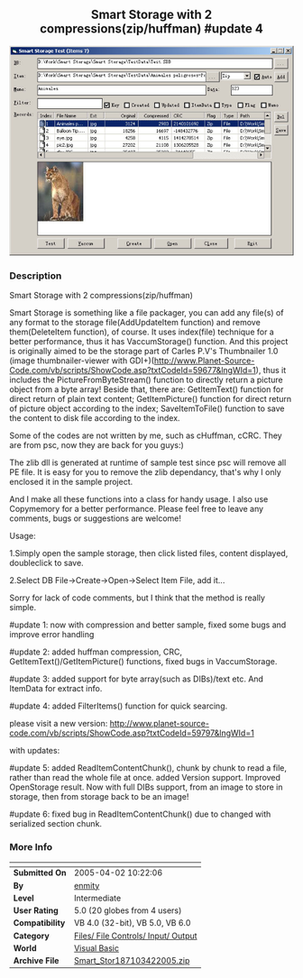 ﻿<div align="center">

## Smart Storage with 2 compressions\(zip/huffman\) \#update 4

<img src="PIC2005331433315515.jpg">
</div>

### Description

Smart Storage with 2 compressions(zip/huffman)

Smart Storage is something like a file packager, you can add any file(s) of any format to the storage file(AddUpdateItem function) and remove them(DeleteItem function), of course. It uses index(file) technique for a better performance, thus it has VaccumStorage() function. And this project is originally aimed to be the storage part of Carles P.V's Thumbnailer 1.0 (image thumbnailer-viewer with GDI+)(http://www.Planet-Source-Code.com/vb/scripts/ShowCode.asp?txtCodeId=59677&lngWId=1), thus it includes the PictureFromByteStream() function to directly return a picture object from a byte array! Beside that, there are: GetItemText() function for direct return of plain text content; GetItemPicture() function for direct return of picture object according to the index; SaveItemToFile() function to save the content to disk file according to the index.

Some of the codes are not written by me, such as cHuffman, cCRC. They are from psc, now they are back for you guys:)

The zlib dll is generated at runtime of sample test since psc will remove all PE file. It is easy for you to remove the zlib dependancy, that's why I only enclosed it in the sample project.

And I make all these functions into a class for handy usage. I also use Copymemory for a better performance. Please feel free to leave any comments, bugs or suggestions are welcome!

Usage:

1.Simply open the sample storage, then click listed files, content displayed, doubleclick to save.

2.Select DB File->Create->Open->Select Item File, add it...

Sorry for lack of code comments, but I think that the method is really simple.

#update 1: now with compression and better sample, fixed some bugs and improve error handling

#update 2: added huffman compression, CRC, GetItemText()/GetItemPicture() functions, fixed bugs in VaccumStorage.

#update 3: added support for byte array(such as DIBs)/text etc. And ItemData for extract info.

#update 4: added FilterItems() function for quick searcing.

please visit a new version: http://www.planet-source-code.com/vb/scripts/ShowCode.asp?txtCodeId=59797&lngWId=1

with updates:

#update 5: added ReadItemContentChunk(), chunk by chunk to read a file, rather than read the whole file at once. added Version support. Improved OpenStorage result. Now with full DIBs support, from an image to store in storage, then from storage back to be an image!

#update 6: fixed bug in ReadItemContentChunk() due to changed with serialized section chunk.
 
### More Info
 


<span>             |<span>
---                |---
**Submitted On**   |2005-04-02 10:22:06
**By**             |[enmity](https://github.com/Planet-Source-Code/PSCIndex/blob/master/ByAuthor/enmity.md)
**Level**          |Intermediate
**User Rating**    |5.0 (20 globes from 4 users)
**Compatibility**  |VB 4\.0 \(32\-bit\), VB 5\.0, VB 6\.0
**Category**       |[Files/ File Controls/ Input/ Output](https://github.com/Planet-Source-Code/PSCIndex/blob/master/ByCategory/files-file-controls-input-output__1-3.md)
**World**          |[Visual Basic](https://github.com/Planet-Source-Code/PSCIndex/blob/master/ByWorld/visual-basic.md)
**Archive File**   |[Smart\_Stor187103422005\.zip](https://github.com/Planet-Source-Code/enmity-smart-storage-with-2-compressions-zip-huffman-update-4__1-59723/archive/master.zip)








